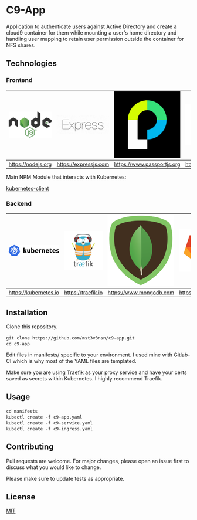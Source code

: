 # C9-App

Application to authenticate users against Active Directory and create a cloud9 container for them while mounting a user's home directory and handling user mapping to retain user permission outside the container for NFS shares.

## Technologies

### Frontend

| [![NodeJS](readme/nodejs.jpg)](https://nodejs.org) | [![Express](readme/express.jpg)](https://expressjs.com) | [![Passport](readme/passport.jpg)](https://www.passportjs.org) | [![Mongoose](readme/mongoose.jpg)](https://mongoosejs.com) |
|:---:|:---:|:---:|:---:|
| https://nodejs.org | https://expressjs.com | https://www.passportjs.org | https://mongoosejs.com |

Main NPM Module that interacts with Kubernetes:

[kubernetes-client](https://github.com/godaddy/kubernetes-client)

### Backend

| [![Kubernetes](readme/kubernetes.jpg)](https://kubernetes.io) | [![Traefik](readme/traefik.jpg)](https://traefik.io) | [![MongoDB](readme/mongo.jpg)](https://www.mongodb.com) | [![Gitlab](readme/gitlab.jpg)](https://gitlab.com) |
|:---:|:---:|:---:|:---:|
| https://kubernetes.io | https://traefik.io | https://www.mongodb.com | https://gitlab.com |

## Installation

Clone this repository.


```
git clone https://github.com/mst3v3nsn/c9-app.git
cd c9-app
```
Edit files in manifests/ specific to your environment. I used mine with Gitlab-CI which is why most of the YAML files are templated.

Make sure you are using [Traefik](https://docs.traefik.io/configuration/backends/kubernetes/) as your proxy service and have your certs saved as secrets within Kubernetes. I highly recommend Traefik.

## Usage

```
cd manifests
kubectl create -f c9-app.yaml
kubectl create -f c9-service.yaml
kubectl create -f c9-ingress.yaml
```

## Contributing
Pull requests are welcome. For major changes, please open an issue first to discuss what you would like to change.

Please make sure to update tests as appropriate.

## License
[MIT](https://choosealicense.com/licenses/mit/)
